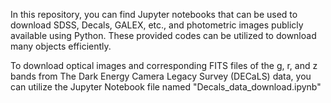In this repository, you can find Jupyter notebooks that can be used to download SDSS, Decals, GALEX, etc., and photometric images publicly available using Python. These provided codes can be utilized to download many objects efficiently.

To download optical images and corresponding FITS files of the g, r, and z bands from The Dark Energy Camera Legacy Survey (DECaLS) data, you can utilize the Jupyter Notebook file named "Decals_data_download.ipynb"
